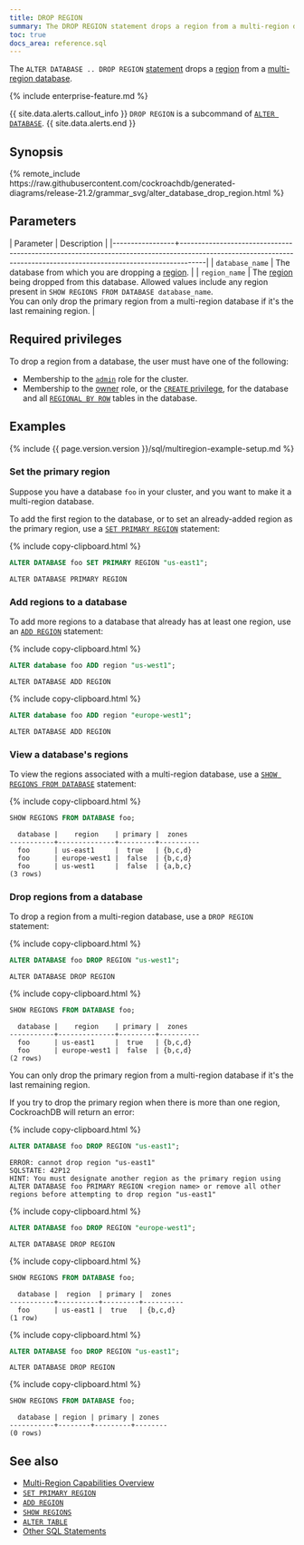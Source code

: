 ```yaml
---
title: DROP REGION
summary: The DROP REGION statement drops a region from a multi-region database.
toc: true
docs_area: reference.sql
---
```


 The `ALTER DATABASE .. DROP REGION` [statement](sql-statements.html) drops a [region](multiregion-overview.html#database-regions) from a [multi-region database](multiregion-overview.html).

{%  include enterprise-feature.md %}

{{ site.data.alerts.callout_info }}
`DROP REGION` is a subcommand of [`ALTER DATABASE`](alter-database.html).
{{ site.data.alerts.end }}

## Synopsis

<div>
{%  remote_include https://raw.githubusercontent.com/cockroachdb/generated-diagrams/release-21.2/grammar_svg/alter_database_drop_region.html %}
</div>

## Parameters

| Parameter       | Description                                                                                                                                                       |
|-----------------+-------------------------------------------------------------------------------------------------------------------------------------------------------------------|
| `database_name` | The database from which you are dropping a [region](multiregion-overview.html#database-regions).                                                                      |
| `region_name`   | The [region](multiregion-overview.html#database-regions) being dropped from this database.  Allowed values include any region present in `SHOW REGIONS FROM DATABASE database_name`.<br>You can only drop the primary region from a multi-region database if it's the last remaining region. |

## Required privileges

To drop a region from a database, the user must have one of the following:

- Membership to the [`admin`](authorization.html#roles) role for the cluster.
- Membership to the [owner](authorization.html#object-ownership) role, or the [`CREATE` privilege](authorization.html#supported-privileges), for the database and all [`REGIONAL BY ROW`](multiregion-overview.html#regional-by-row-tables) tables in the database.

## Examples

{%  include {{ page.version.version }}/sql/multiregion-example-setup.md %}

### Set the primary region

Suppose you have a database `foo` in your cluster, and you want to make it a multi-region database.

To add the first region to the database, or to set an already-added region as the primary region, use a [`SET PRIMARY REGION`](set-primary-region.html) statement:

{%  include copy-clipboard.html %}
~~~ sql
ALTER DATABASE foo SET PRIMARY REGION "us-east1";
~~~

~~~
ALTER DATABASE PRIMARY REGION
~~~

### Add regions to a database

To add more regions to a database that already has at least one region, use an [`ADD REGION`](add-region.html) statement:

{%  include copy-clipboard.html %}
~~~ sql
ALTER database foo ADD region "us-west1";
~~~

~~~
ALTER DATABASE ADD REGION
~~~

{%  include copy-clipboard.html %}
~~~ sql
ALTER database foo ADD region "europe-west1";
~~~

~~~
ALTER DATABASE ADD REGION
~~~

### View a database's regions

To view the regions associated with a multi-region database, use a [`SHOW REGIONS FROM DATABASE`](show-regions.html) statement:

{%  include copy-clipboard.html %}
~~~ sql
SHOW REGIONS FROM DATABASE foo;
~~~

~~~
  database |    region    | primary |  zones
-----------+--------------+---------+----------
  foo      | us-east1     |  true   | {b,c,d}
  foo      | europe-west1 |  false  | {b,c,d}
  foo      | us-west1     |  false  | {a,b,c}
(3 rows)
~~~

### Drop regions from a database

To drop a region from a multi-region database, use a `DROP REGION` statement:

{%  include copy-clipboard.html %}
~~~ sql
ALTER DATABASE foo DROP REGION "us-west1";
~~~

~~~
ALTER DATABASE DROP REGION
~~~

{%  include copy-clipboard.html %}
~~~ sql
SHOW REGIONS FROM DATABASE foo;
~~~

~~~
  database |    region    | primary |  zones
-----------+--------------+---------+----------
  foo      | us-east1     |  true   | {b,c,d}
  foo      | europe-west1 |  false  | {b,c,d}
(2 rows)
~~~

You can only drop the primary region from a multi-region database if it's the last remaining region.

If you try to drop the primary region when there is more than one region, CockroachDB will return an error:

{%  include copy-clipboard.html %}
~~~ sql
ALTER DATABASE foo DROP REGION "us-east1";
~~~

~~~
ERROR: cannot drop region "us-east1"
SQLSTATE: 42P12
HINT: You must designate another region as the primary region using ALTER DATABASE foo PRIMARY REGION <region name> or remove all other regions before attempting to drop region "us-east1"
~~~

{%  include copy-clipboard.html %}
~~~ sql
ALTER DATABASE foo DROP REGION "europe-west1";
~~~

~~~
ALTER DATABASE DROP REGION
~~~

{%  include copy-clipboard.html %}
~~~ sql
SHOW REGIONS FROM DATABASE foo;
~~~

~~~
  database |  region  | primary |  zones
-----------+----------+---------+----------
  foo      | us-east1 |  true   | {b,c,d}
(1 row)
~~~

{%  include copy-clipboard.html %}
~~~ sql
ALTER DATABASE foo DROP REGION "us-east1";
~~~

~~~
ALTER DATABASE DROP REGION
~~~

{%  include copy-clipboard.html %}
~~~ sql
SHOW REGIONS FROM DATABASE foo;
~~~

~~~
  database | region | primary | zones
-----------+--------+---------+--------
(0 rows)
~~~

## See also

- [Multi-Region Capabilities Overview](multiregion-overview.html)
- [`SET PRIMARY REGION`](set-primary-region.html)
- [`ADD REGION`](add-region.html)
- [`SHOW REGIONS`](show-regions.html)
- [`ALTER TABLE`](alter-table.html)
- [Other SQL Statements](sql-statements.html)
